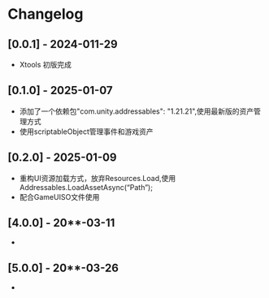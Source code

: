 # Changelog
## [0.0.1] - 2024-011-29
- Xtools 初版完成
## [0.1.0] - 2025-01-07
- 添加了一个依赖包"com.unity.addressables": "1.21.21",使用最新版的资产管理方式
- 使用scriptableObject管理事件和游戏资产
## [0.2.0] - 2025-01-09
- 重构UI资源加载方式，放弃Resources.Load,使用Addressables.LoadAssetAsync<GameObject>(“Path”);
- 配合GameUISO文件使用
## [4.0.0] - 20**-03-11
- 
## [5.0.0] - 20**-03-26
- 